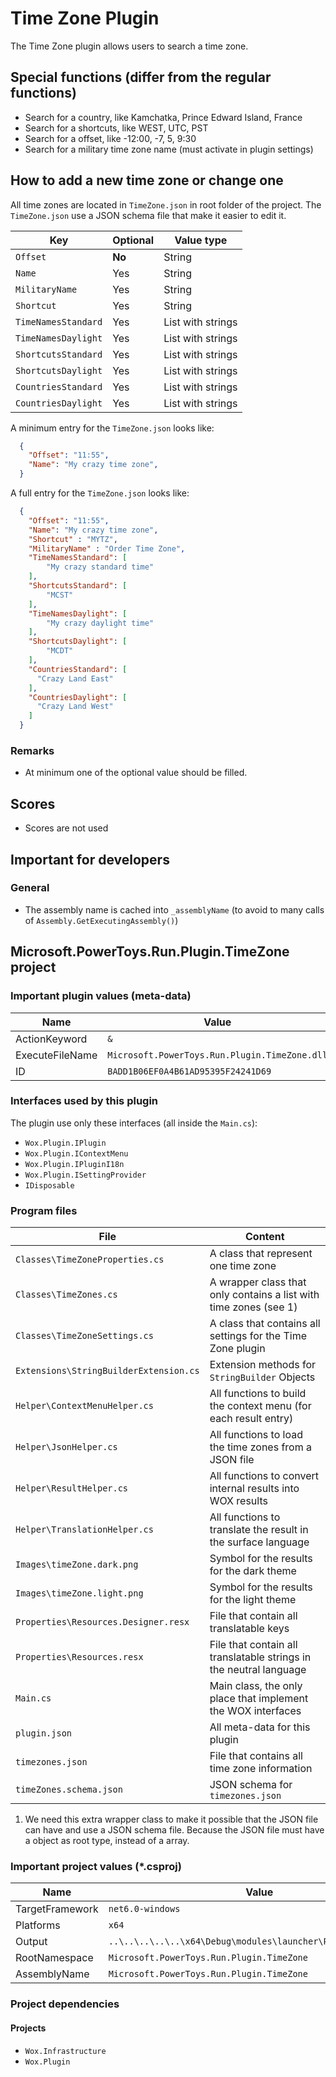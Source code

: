 # Time Zone Plugin

The Time Zone plugin allows users to search a time zone.

## Special functions (differ from the regular functions)

* Search for a country, like Kamchatka, Prince Edward Island, France
* Search for a shortcuts, like WEST, UTC, PST
* Search for a offset, like -12:00, -7, 5, 9:30
* Search for a military time zone name (must activate in plugin settings)

## How to add a new time zone  or change one

All time zones are located in `TimeZone.json` in root folder of the project.
The `TimeZone.json` use a JSON schema file that make it easier to edit it.

| Key                 | Optional | Value type        |
| ------------------- | -------- | ----------------- |
| `Offset`            | **No**   | String            |
| `Name`              | Yes      | String            |
| `MilitaryName`      | Yes      | String            |
| `Shortcut`          | Yes      | String            |
| `TimeNamesStandard` | Yes      | List with strings |
| `TimeNamesDaylight` | Yes      | List with strings |
| `ShortcutsStandard` | Yes      | List with strings |
| `ShortcutsDaylight` | Yes      | List with strings |
| `CountriesStandard` | Yes      | List with strings |
| `CountriesDaylight` | Yes      | List with strings |

A minimum entry for the `TimeZone.json` looks like:

```json
  {
    "Offset": "11:55",
    "Name": "My crazy time zone",
  }
```

A full entry for the `TimeZone.json` looks like:

```json
  {
    "Offset": "11:55",
    "Name": "My crazy time zone",
    "Shortcut" : "MYTZ",
    "MilitaryName" : "Order Time Zone",
    "TimeNamesStandard": [
        "My crazy standard time"
    ],
    "ShortcutsStandard": [
        "MCST"
    ],
    "TimeNamesDaylight": [
        "My crazy daylight time"
    ],
    "ShortcutsDaylight": [
        "MCDT"
    ],
    "CountriesStandard": [
      "Crazy Land East"
    ],
    "CountriesDaylight": [
      "Crazy Land West"
    ]
  }
```

### Remarks

* At minimum one of the optional value should be filled.

## Scores

* Scores are not used

## Important for developers

### General

* The assembly name is cached into `_assemblyName` (to avoid to many calls of `Assembly.GetExecutingAssembly()`)

## Microsoft.PowerToys.Run.Plugin.TimeZone project

### Important plugin values (meta-data)

| Name            | Value                                                |
| --------------- | ---------------------------------------------------- |
| ActionKeyword   | `&`                                                  |
| ExecuteFileName | `Microsoft.PowerToys.Run.Plugin.TimeZone.dll`        |
| ID              | `BADD1B06EF0A4B61AD95395F24241D69`                   |

### Interfaces used by this plugin

The plugin use only these interfaces (all inside the `Main.cs`):

* `Wox.Plugin.IPlugin`
* `Wox.Plugin.IContextMenu`
* `Wox.Plugin.IPluginI18n`
* `Wox.Plugin.ISettingProvider`
* `IDisposable`

### Program files

| File                                   | Content                                                                 |
| -------------------------------------- | ----------------------------------------------------------------------- |
| `Classes\TimeZoneProperties.cs`        | A class that represent one time zone                                    |
| `Classes\TimeZones.cs`                 | A wrapper class that only contains a list with time zones  (see 1)      |
| `Classes\TimeZoneSettings.cs`          | A class that contains all settings for the Time Zone plugin             |
| `Extensions\StringBuilderExtension.cs` | Extension methods for `StringBuilder` Objects                           |
| `Helper\ContextMenuHelper.cs`          | All functions to build the context menu (for each result entry)         |
| `Helper\JsonHelper.cs`                 | All functions to load the time zones from a JSON file                   |
| `Helper\ResultHelper.cs`               | All functions to convert internal results into WOX results              |
| `Helper\TranslationHelper.cs`          | All functions to translate the result in the surface language           |
| `Images\timeZone.dark.png`             | Symbol for the results for the dark theme                               |
| `Images\timeZone.light.png`            | Symbol for the results for the light theme                              |
| `Properties\Resources.Designer.resx`   | File that contain all translatable keys                                 |
| `Properties\Resources.resx`            | File that contain all translatable strings in the neutral language      |
| `Main.cs`                              | Main class, the only place that implement the WOX interfaces            |
| `plugin.json`                          | All meta-data for this plugin                                           |
| `timezones.json`                       | File that contains all time zone information                            |
| `timeZones.schema.json`                | JSON schema for `timezones.json`                                        |

1. We need this extra wrapper class to make it possible that the JSON file can have and use a JSON schema file.
Because the JSON file must have a object as root type, instead of a array.

### Important project values (*.csproj)

| Name            | Value                                                         |
| --------------- | ------------------------------------------------------------- |
| TargetFramework | `net6.0-windows`                                              |
| Platforms       | `x64`                                                         |
| Output          | `..\..\..\..\..\x64\Debug\modules\launcher\Plugins\TimeZone\` |
| RootNamespace   | `Microsoft.PowerToys.Run.Plugin.TimeZone`                     |
| AssemblyName    | `Microsoft.PowerToys.Run.Plugin.TimeZone`                     |

### Project dependencies

#### Projects

* `Wox.Infrastructure`
* `Wox.Plugin`

